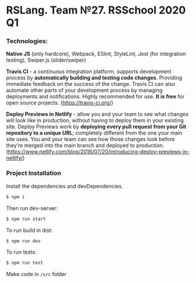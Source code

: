# RSLang. Team №27. RSSchool 2020 Q1 

### Technologies:
**Native JS** (only hardcore), Webpack, ESlint, StyleLint, Jest (for integration testing), Swiper.js (slider/swiper)

**Travis CI** - a continuous integration platform, supports development process by **automatically building and testing code changes**. Providing immediate feedback on the success of the change. Travis CI can also automate other parts of your development process by managing deployments and notifications. Highly recommended for use. **It is free** for open source projects.
(https://travis-ci.org/)

**Deploy Previews in Netlify** - allow you and your team to see what changes will look like in production, without having to deploy them in your existing site. Deploy Previews work by **deploying every pull request from your Git repository to a unique URL**; completely different from the one your main site uses. You and your team can see how those changes look before they’re merged into the main branch and deployed to production.
(https://www.netlify.com/blog/2016/07/20/introducing-deploy-previews-in-netlify/)

### Project Installation

Install the dependencies and devDependencies.

```sh
$ npm i
```

Then run dev-server: 
```sh
$ npm run start
```

To run build in dist:
```sh
$ npm run dev
```

To run tests:
```sh
$ npm run test
```

Make code in ```/src``` folder
